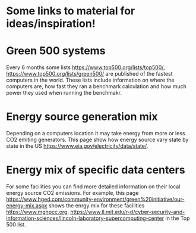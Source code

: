 # Some links to material for ideas/inspiration!

# Green 500 systems
Every 6 months some lists 
https://www.top500.org/lists/top500/, https://www.top500.org/lists/green500/ are published of the fastest computers in the world. 
These lists include information on where the computers are, how fast they ran a benchmark calculation and how much power
they used when running the benchmakr.

# Energy source generation mix
Depending on a computers location it may take energy from more or less CO2 emiting generators. 
This page show how energy source vary state by state in the US https://www.eia.gov/electricity/data/state/.

# Energy mix of specific data centers
For some facilities you can find more detailed information on their local energy source CO2 emissions. For example, this
page https://www.hged.com/community-environment/green%20initiative/our-energy-mix.aspx shows the enrgy mix for these
facilities https://www.mghpcc.org, https://www.ll.mit.edu/r-d/cyber-security-and-information-sciences/lincoln-laboratory-supercomputing-center
in the Top 500 list.


